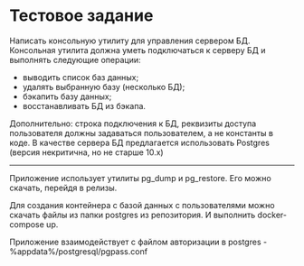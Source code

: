 # Тестовое задание
Написать консольную утилиту для управления сервером БД. Консольная утилита должна уметь подключаться к серверу БД и выполнять следующие операции:
* выводить список баз данных;
* удалять выбранную базу (несколько БД);
* бэкапить базу данных;
* восстанавливать БД из бэкапа.

Дополнительно: строка подключения к БД, реквизиты доступа пользователя должны задаваться пользователем, а не константы в коде. В качестве сервера БД предлагается использовать Postgres (версия некритична, но не старше 10.х)

-----
Приложение использует утилиты pg_dump и pg_restore. Его можно скачать, перейдя в релизы. 

Для создания контейнера с базой данных с пользователями можно скачать файлы из папки postgres из репозитория. И выполнить docker-compose up. 

Приложение взаимодействует с файлом авторизации в postgres - %appdata%/postgresql/pgpass.conf 
